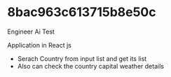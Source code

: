 # 8bac963c613715b8e50c
Engineer Ai Test


Application in React js

- Serach Country from input list and get its list
- Also can check the country capital weather details

